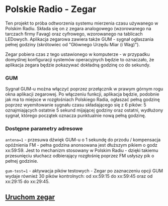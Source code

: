 # Polskie Radio - Zegar

Ten projekt to próba odtworzenia systemu mierzenia czasu używanego w Polskim Radiu. Składa się on z zegara analogowego (wzorowanego na tarczach firmy Favag) oraz cyfrowego, wzorowanego na tablicach LEDowych. Aplikacja zegarowa zawiera także GUM - sygnał ogłaszania pełnej godziny (skrótowiec od "Głównego Urzędu Miar (i Wag)").

Zegar pobiera czas z tego ustawionego w komputerze - w przypadku domyślnej konfiguracji systemów operacyjnych będzie to oznaczało, że aplikacja zegara będzie pokazywać dokładną godzinę co do sekundy. 

### GUM
Sygnał GUM-u można włączyć poprzez przełącznik w prawym górnym rogu okna aplikacji zegarowej. Po włączeniu funkcji, aplikacja będzie, podobnie jak ma to miejsce w rozgłośniach Polskiego Radia, ogłaszać pełną godzinę poprzez wyemitowanie sygnału czasu składającego się z 6 pików: 5 oznajmiających ostatnie 5 sekund mijającej godziny oraz ostatni, wydłużony sygnał, którego początek oznacza punktualnie nową pełną godzinę. 

### Dostępne parametry adresowe
`antena=1` - przesuwa dźwięk GUM-u o 1 sekundę do przodu / kompensacja opóźnienia FM - pełna godzina anonsowana jest dłuższym pikiem o godz xx:59:59. Jest to mechanizm stosowany w Polskim Radiu - dzięki takiemu przesunięciu słuchacz odbierający rozgłośnię poprzez FM usłyszy pik o pełnej godzinie.

`gum-test=1` - aktywacja pików testowych - Zegar po zaznaczeniu opcji GUM wydaje również 30 pików kontrolnych: od xx:59:15 do xx:59:45 oraz od xx:29:15 do xx:29:45.

## [Uruchom zegar](https://maksmotyka.github.io/PR-Clock/)
